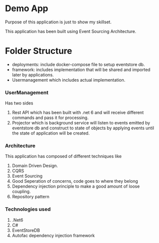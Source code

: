 # Demo App
Purpose of this application is just to show my skillset.

This application has been built using Event Sourcing Architecture.

# __Folder Structure__
- deployments: include docker-compose file to setup eventstore db.
- framework: includes implementation that will be shared and imported later by applications.
- Usermanagement which includes actual implementation.

### UserManagement
Has two sides
1) Rest API which has been built with .net 6 and will receive different commands and pass it for processing.
2) Projector which is background service will listen to events emitted by eventstore db and construct to state of objects by applying events until the state of application will be created.

### Architecture
This application has composed of different techniques like
1) Domain Driven Design.
2) CQRS
3) Event Sourcing
4) Good Seperation of concerns, code goes to where they belong
5) Dependency injection principle to make a good amount of loose coupling.
6) Repository pattern

### Technologies used
1) .Net6
2) C#
3) EventStoreDB
4) Autofac dependency injection framework
